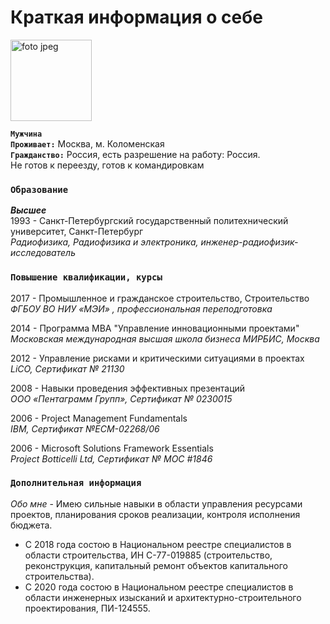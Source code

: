 # Краткая информация о себе
![foto jpeg](https://img.hhcdn.ru/photo/693510774.jpeg?t=1663334692&h=F3Myc1SrIZPv_mD6oKQI1g )

<style type="text/css">
    img {
        width: 130px;
    }
</style>

**`Мужчина`**  
**`Проживает:`** Москва, м. Коломенская  
**`Гражданство:`** Россия, есть разрешение на работу: Россия.  
Не готов к переезду, готов к командировкам

### **`Образование`**
***Высшее***  
1993 - Санкт-Петербургский государственный политехнический университет, Санкт-Петербург  
_Радиофизика, Радиофизика и электроника, инженер-радиофизик-исследователь_

### **`Повышение квалификации, курсы`**

2017 - Промышленное и гражданское строительство, Строительство  
_ФГБОУ ВО НИУ «МЭИ» , профессиональная переподготовка_

2014 - Программа МВА "Управление инновационными проектами"  
_Московская международная высшая школа бизнеса МИРБИС, Москва_

2012 - Управление рисками и критическими ситуациями в проектах  
_LiCO, Сертификат № 21130_

2008 - Навыки проведения эффективных презентаций  
_ООО «Пентаграмм Групп», Сертификат № 0230015_

2006 - Project Management Fundamentals  
_IBM, Сертификат №ECM-02268/06_

2006 - Microsoft Solutions Framework Essentials  
_Project Botticelli Ltd, Сертификат № MOC #1846_

### **`Дополнительная информация`**

_Обо мне_	- Имею сильные навыки в области управления ресурсами проектов, планирования сроков реализации, контроля исполнения бюджета.
- С 2018 года состою в Национальном реестре специалистов в области строительства, ИН С-77-019885 (строительство, реконструкция, капитальный ремонт объектов капитального строительства).
- С 2020 года состою в Национальном реестре специалистов в области инженерных изысканий и архитектурно-строительного проектирования, ПИ-124555. 
